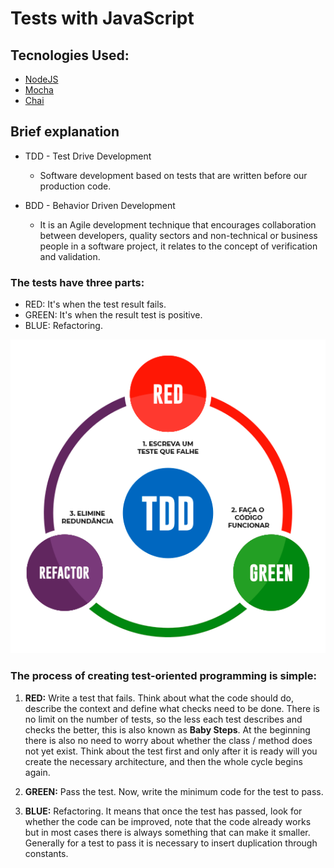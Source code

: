 # Tests with JavaScript

## Tecnologies Used:

* [NodeJS](https://nodejs.org/en/)
* [Mocha](https://mochajs.org/)
* [Chai](https://www.npmjs.com/package/chai)

## Brief explanation

* TDD - Test Drive Development
  * Software development based on tests that are written before our production code.

* BDD - Behavior Driven Development
  * It is an Agile development technique that encourages collaboration between developers, quality sectors and non-technical or business people in a software project, it relates to the concept of verification and validation.

### The tests have three parts:

* RED: It's when the test result fails.
* GREEN: It's when the result test is positive.
* BLUE: Refactoring. 

![banner](https://github.com/pauloteixeira01/js-test/blob/main/img/banner.png)

### The process of creating test-oriented programming is simple:

  1.  **RED:** Write a test that fails. Think about what the code should do, describe the context and define what checks need to be done. There is no limit on the number of tests, so the less each test describes and checks the better, this is also known as **Baby Steps**. At the beginning there is also no need to worry about whether the class / method does not yet exist. Think about the test first and only after it is ready will you create the necessary architecture, and then the whole cycle begins again.
  
  2.  **GREEN:** Pass the test. Now, write the minimum code for the test to pass.

  3.  **BLUE:** Refactoring. It means that once the test has passed, look for whether the code can be improved, note that the code already works but in most cases there is always something that can make it smaller. Generally for a test to pass it is necessary to insert duplication through constants.
